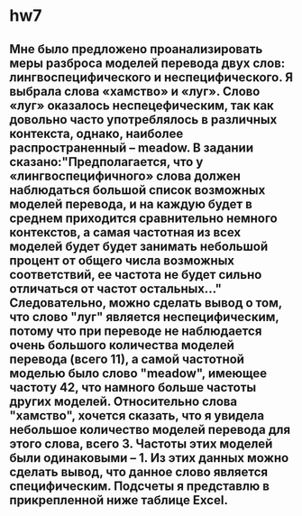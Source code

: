 # hw7
## Мне было предложено проанализировать меры разброса моделей перевода двух слов: лингвоспецифического и неспецифического. Я выбрала слова «хамство» и «луг». Слово «луг» оказалось неспецефическим, так как довольно часто употреблялось в различных контекста, однако, наиболее распространенный – meadow. В задании сказано:"Предполагается, что у «лингвоспецифичного» слова должен наблюдаться большой список возможных моделей перевода, и на каждую будет в среднем приходится сравнительно немного контекстов, а самая частотная из всех моделей будет будет занимать небольшой процент от общего числа возможных соответствий, ее частота не будет сильно отличаться от частот остальных..." Следовательно, можно сделать вывод о том, что слово "луг" является неспецифическим, потому что при переводе не наблюдается очень большого количества моделей перевода (всего 11), а самой частотной моделью было слово "meadow", имеющее частоту 42, что намного больше частоты других моделей. Относительно слова "хамство", хочется сказать, что я увидела небольшое количество моделей перевода для этого слова, всего 3. Частоты этих моделей были одинаковыми – 1. Из этих данных можно сделать вывод, что данное слово является специфическим. Подсчеты я представлю в прикрепленной ниже таблице Excel.
